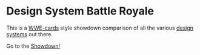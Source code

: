 # Design System Battle Royale

This is a [WWE-cards](https://www.amazon.com/wwe-cards/s?k=wwe+cards) style showdown comparison of all the various [design systems](https://www.invisionapp.com/inside-design/guide-to-design-systems/) out there.

Go to the [Showdown!](SHOWDOWN.md)
